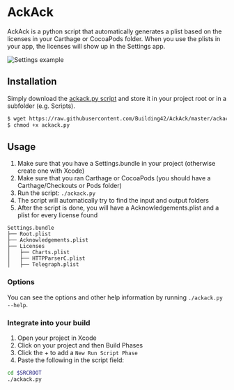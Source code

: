 # AckAck
AckAck is a python script that automatically generates a plist based on the licenses in your Carthage or CocoaPods folder. When you use the plists in your app, the licenses will show up in the Settings app.

![Settings example](http://i.imgur.com/V4JfPlC.png)

## Installation

Simply download the [ackack.py script](https://raw.githubusercontent.com/Building42/AckAck/master/ackack.py) and store it in your project root or in a subfolder (e.g. Scripts).

```sh
$ wget https://raw.githubusercontent.com/Building42/AckAck/master/ackack.py
$ chmod +x ackack.py
```

## Usage

1. Make sure that you have a Settings.bundle in your project (otherwise create one with Xcode)
2. Make sure that you ran Carthage or CocoaPods (you should have a Carthage/Checkouts or Pods folder)
3. Run the script: ```./ackack.py```
4. The script will automatically try to find the input and output folders
5. After the script is done, you will have a Acknowledgements.plist and a plist for every license found

```
Settings.bundle
├── Root.plist
├── Acknowledgements.plist
├── Licenses
│   ├── Charts.plist
│   ├── HTTPParserC.plist
│   ├── Telegraph.plist
```

### Options

You can see the options and other help information by running `./ackack.py --help`.

### Integrate into your build

1. Open your project in Xcode
2. Click on your project and then Build Phases
3. Click the + to add a `New Run Script Phase`
4. Paste the following in the script field:

```sh
cd $SRCROOT
./ackack.py
```
